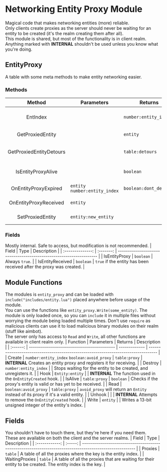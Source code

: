 # Networking Entity Proxy Module
Magical code that makes networking entities (more) reliable.  
Only clients create proxies as the server should never be waiting for an entity to be created (it's the realm creating them after all).  
This module is shared, but most of the functionality is in client realm.  
Anything marked with **INTERNAL** shouldn't be used unless you know what you're doing.

## EntityProxy
A table with some meta methods to make entity networking easier.  

### Methods
|          Method         | Parameters                     | Returns                | Description                                                        |
| :---------------------: | ------------------------------ | ---------------------- | ------------------------------------------------------------------ |
|         EntIndex        |                                | `number:entity_index`  | Same as `Entity:EntIndex()` but works even with an invalid entity. |
|     GetProxiedEntity    |                                | `entity`               | Returns the proxied entity, even if it's invalid.                  |
| GetProxiedEntityDetours |                                | `table:detours`        | **INTERNAL** Returns the detours table. All values are functions.  |
|    IsEntityProxyAlive   |                                | `boolean`              | Same as `entity_proxy.IsAlive(proxy)` where proxy is `self`.       |
|  OnEntityProxyExpired   | `entity` `number:entity_index` | `boolean:dont_destroy` | Called when the entity was not received.                           |
|  OnEntityProxyReceived  | `entity`                       |                        | Called when the entity is received.                                |
|     SetProxiedEntity    | `entity:new_entity`            |                        | **INTERNAL** Sets the proxied entity.                              |

### Fields
Mostly internal. Safe to access, but modification is not recommended.
|       Field      |    Type   | Description                                                         |
| :--------------: | :-------: | ------------------------------------------------------------------- |
|   IsEntityProxy  | `boolean` | Always `true`.                                                      |
| IsEntityReceived | `boolean` | `true` if the entity has been received after the proxy was created. |

## Module Functions
The modules is `entity_proxy` and can be loaded with `include("includes/entity.lua")` placed anywhere before usage of the module.  
You can use the functions like `entity_proxy.Write(some_entity)`. The module is only loaded once, so you can `include` it in multiple files without worrying the module being loaded multiple times. Don't use `require` as malicious clients can use it to load malicious binary modules on their realm (stuff like aimbot).  
The server only has access to `Read` and `Write`, all other functions are available in client realm only.
| Function | Parameters                                  | Returns       | Description                                                                        |
| :------: | ------------------------------------------- | ------------- | ---------------------------------------------------------------------------------- |
|  Create  | `number:entity_index` `boolean:avoid_proxy` | `table:proxy` | **INTERNAL** Creates an entity proxy and registers it for receiving.               |
|  Destroy | `number:entity_index`                       |               | Stops waiting for the entity to be created, and unregisters it.                    |
|   Hook   | `Entity:entity`                             |               | **INTERNAL** The function used in the `OnEntityCreated` hook.                      |
|  IsAlive | `table:proxy`                               | `boolean`     | Checks if the proxy's entity is valid or has yet to be received.                   |
|   Read   | `boolean:avoid_proxy`                       | `table:proxy` | `avoid_proxy` will return an `Entity` instead of its proxy if it's a valid entity. |
|  Unhook  |                                             |               | **INTERNAL** Attempts to remove the `OnEntityCreated` hook.                        |
|   Write  | `entity`                                    |               | Writes a 13-bit unsigned integer of the entity's index.                            |

## Fields
You shouldn't have to touch there, but they're here if you need them.  
These are available on both the client and the server realms.
|      Field     |   Type  | Description                                                                                              |
| :------------: | :-----: | -------------------------------------------------------------------------------------------------------- |
| Proxies        | `table` | A table of all the proxies where the key is the entity index.                                            |
| WaitingProxies | `table` | A table of all the proxies that are waiting for their entity to be created. The entity index is the key. |
